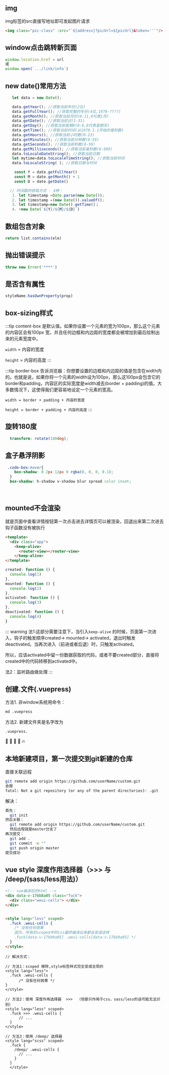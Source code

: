 ## img

  img标签的src直接写地址即可发起图片请求
  ```html
  <img class="pic-class" :src="`${address}?picUrl=${picUrl}&token=''`"/>
  ```

## window点击跳转新页面
  ```js
  window.location.href = url
  或
  window.open(`.../link/info`)
  ```

## new date()常用方法
```js
   let data = new Date();

   data.getYear(); //获取当前年份(2位)
   data.getFullYear(); //获取完整的年份(4位,1970-????)
   data.getMonth(); //获取当前月份(0-11,0代表1月)
   data.getDate(); //获取当前日(1-31)
   data.getDay(); //获取当前星期X(0-6,0代表星期天)
   data.getTime(); //获取当前时间(从1970.1.1开始的毫秒数)
   data.getHours(); //获取当前小时数(0-23)
   data.getMinutes(); //获取当前分钟数(0-59)
   data.getSeconds(); //获取当前秒数(0-59)
   data.getMilliseconds(); //获取当前毫秒数(0-999)
   data.toLocaleDateString(); //获取当前日期
   let mytime=data.toLocaleTimeString(); //获取当前时间
   data.toLocaleString( ); //获取日期与时间

    const Y = date.getFullYear()
    const M = date.getMonth() + 1
    const D = date.getDate()

  // 时间戳的获取方式 - 4种：
   1. let timestamp =Date.parse(new Date());
   2. let timestamp =(new Date()).valueOf();
   3. let timestamp=new Date().getTime()；
   4. +new Date(`${Y}/${M}/${D}`)
```

  ## 数组包含对象
  ```js
  return list.contains(ele)
  ```
  ## 抛出错误提示
  ```js
  throw new Error('****')
  ```
  ## 是否含有属性
  ```js
  styleName.hasOwnProperty(prop)
  ```

  ## box-sizing样式
  :::tip content-box
  是默认值。如果你设置一个元素的宽为100px，那么这个元素的内容区会有100px 宽，并且任何边框和内边距的宽度都会被增加到最后绘制出来的元素宽度中。

  `width` = 内容的宽度

  `height` = 内容的高度
  :::

  :::tip border-box
  告诉浏览器：你想要设置的边框和内边距的值是包含在width内的。也就是说，如果你将一个元素的width设为100px，那么这100px会包含它的border和padding，内容区的实际宽度是width减去(border + padding)的值。大多数情况下，这使得我们更容易地设定一个元素的宽高。

  `width = border + padding + 内容的宽度`

  `height = border + padding + 内容的高度`
  :::

## 旋转180度
  ```scss
    transform: rotate(180deg);
  ```
## 盒子悬浮阴影
  ```scss
   .code-box:hover{    
      box-shadow: 0 2px 12px 0 rgba(0, 0, 0, 0.1);
    }
    box-shadow: h-shadow v-shadow blur spread color inset;
  ```
  ​
## mounted不会渲染

  就是页面中查看详情按钮第一次点击进去详情页可以被渲染，回退出来第二次进去钩子函数没有被执行
  ```html
  <template>
    <div class="app">
      <keep-alive>
        <router-view></router-view>
      </keep-alive>
  </template>
  ```
  ```js
  created: function () {
    console.log(1)
  },
  mounted: function () {
    console.log(2)
  },
  activated: function () {
    console.log(3)
  },
  deactivated: function () {
    console.log(4)
  }
  ```
  ::: warning
  法1:这部分需要注意下，当引入`keep-alive` 的时候，页面第一次进入，钩子的触发顺序created-> mounted-> activated，退出时触发deactivated。当再次进入（前进或者后退）时，只触发activated。

  所以，应该activated中留一份数据获取的代码，或者不要created部分，直接将created中的代码转移到activated中。

  法2：监听路由做处理
  :::

## 创建.文件(.vuepress)

  方法1. 非window系统用命令：
  ```Bash 
  md .vuepress
  ```

  方法2. 新建文件夹是名字改为 
  ```Bash 
  .vuepress.
  ```
  :tada: :100: :bamboo: :gift_heart: :fire:


  ## 本地新建项目，第一次提交到git新建的仓库
  直接关联远程
  ```bash
  git remote add origin https://github.com/userName/custom.git
  会报
  fatal: Not a git repository (or any of the parent directories): .git
  ```
  解决：
  ```bash
  首先：
    git init
  然后关联：
    git remote add origin https://github.com/userName/custom.git
    然后远程就是master分支了
  再次提交：
    git add .
    git commit -m ""
    git push origin master
  提交成功
  ```
## vue style 深度作用选择器（>>> 与 /deep/(sass/less用法)）
```html
<!-- vue编译后的html -->
<div data-v-17bb8a05 class="fuck"> 
  <div class="weui-cells"> </div>
</div>


<style lang="less" scoped>
  .fuck .weui-cells {
    /* 没有任何效果
    因为，所有的scoped中的css最终编译出来都会变成这样 
    .fuck[data-v-17bb9a05] .weui-cells[data-v-17bb9a05] */
  }
</style>

```
```less
// 解决方式：

// 方法1：scoped 移除,style标签样式完全变成全局的 
<style lang="less">
  .fuck .weui-cells {
      /* 没有任何效果 */
}
</style>

// 方法2：使用 深度作用选择器  >>>  （但是只作用于css，sass/less的话可能无法识别）
<style lang="less" scoped>
  .fuck >>> .weui-cells {
      // ...
  }
</style>

// 方法3：使用 /deep/ 选择器
<style lang="scss" scoped>
  .fuck {
    /deep/ .weui-cells {
      // ...
    }
  }
  </style>
```




